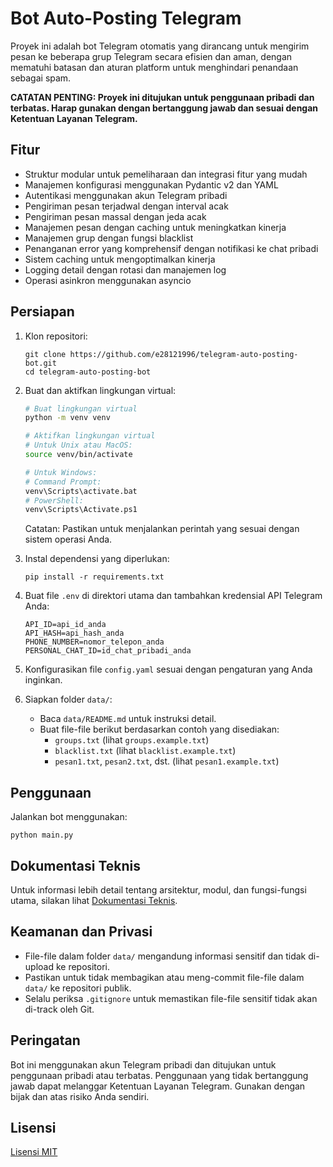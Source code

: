 # Bot Auto-Posting Telegram

Proyek ini adalah bot Telegram otomatis yang dirancang untuk mengirim pesan ke beberapa grup Telegram secara efisien dan aman, dengan mematuhi batasan dan aturan platform untuk menghindari penandaan sebagai spam.

**CATATAN PENTING: Proyek ini ditujukan untuk penggunaan pribadi dan terbatas. Harap gunakan dengan bertanggung jawab dan sesuai dengan Ketentuan Layanan Telegram.**

## Fitur

- Struktur modular untuk pemeliharaan dan integrasi fitur yang mudah
- Manajemen konfigurasi menggunakan Pydantic v2 dan YAML
- Autentikasi menggunakan akun Telegram pribadi
- Pengiriman pesan terjadwal dengan interval acak
- Pengiriman pesan massal dengan jeda acak
- Manajemen pesan dengan caching untuk meningkatkan kinerja
- Manajemen grup dengan fungsi blacklist
- Penanganan error yang komprehensif dengan notifikasi ke chat pribadi
- Sistem caching untuk mengoptimalkan kinerja
- Logging detail dengan rotasi dan manajemen log
- Operasi asinkron menggunakan asyncio

## Persiapan

1. Klon repositori:
   ```
   git clone https://github.com/e28121996/telegram-auto-posting-bot.git
   cd telegram-auto-posting-bot
   ```

2. Buat dan aktifkan lingkungan virtual:
   ```bash
   # Buat lingkungan virtual
   python -m venv venv

   # Aktifkan lingkungan virtual
   # Untuk Unix atau MacOS:
   source venv/bin/activate

   # Untuk Windows:
   # Command Prompt:
   venv\Scripts\activate.bat
   # PowerShell:
   venv\Scripts\Activate.ps1
   ```

   Catatan: Pastikan untuk menjalankan perintah yang sesuai dengan sistem operasi Anda.

3. Instal dependensi yang diperlukan:
   ```
   pip install -r requirements.txt
   ```

4. Buat file `.env` di direktori utama dan tambahkan kredensial API Telegram Anda:
   ```
   API_ID=api_id_anda
   API_HASH=api_hash_anda
   PHONE_NUMBER=nomor_telepon_anda
   PERSONAL_CHAT_ID=id_chat_pribadi_anda
   ```

5. Konfigurasikan file `config.yaml` sesuai dengan pengaturan yang Anda inginkan.

6. Siapkan folder `data/`:
   - Baca `data/README.md` untuk instruksi detail.
   - Buat file-file berikut berdasarkan contoh yang disediakan:
     - `groups.txt` (lihat `groups.example.txt`)
     - `blacklist.txt` (lihat `blacklist.example.txt`)
     - `pesan1.txt`, `pesan2.txt`, dst. (lihat `pesan1.example.txt`)

## Penggunaan

Jalankan bot menggunakan:

```
python main.py
```

## Dokumentasi Teknis

Untuk informasi lebih detail tentang arsitektur, modul, dan fungsi-fungsi utama, silakan lihat [Dokumentasi Teknis](DOCUMENTATION.md).

## Keamanan dan Privasi

- File-file dalam folder `data/` mengandung informasi sensitif dan tidak di-upload ke repositori.
- Pastikan untuk tidak membagikan atau meng-commit file-file dalam `data/` ke repositori publik.
- Selalu periksa `.gitignore` untuk memastikan file-file sensitif tidak akan di-track oleh Git.

## Peringatan

Bot ini menggunakan akun Telegram pribadi dan ditujukan untuk penggunaan pribadi atau terbatas. Penggunaan yang tidak bertanggung jawab dapat melanggar Ketentuan Layanan Telegram. Gunakan dengan bijak dan atas risiko Anda sendiri.

## Lisensi

[Lisensi MIT](LICENSE)
